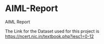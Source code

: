 # AIML-Report
AIML Report

The Link for the Dataset used for this project is  
https://ncert.nic.in/textbook.php?iesc1=0-12
